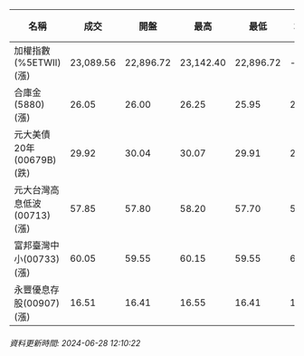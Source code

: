 | 名稱 | 成交 | 開盤 | 最高 | 最低 | 均價 | 成交金額(億) | 昨收 | 漲跌幅 | 漲跌 | 總量 | 昨量 | 振幅 |
| -------- | -------- | -------- | -------- |-------- | -------- | -------- |-------- |-------- |-------- | -------- | -------- |-------- |
|加權指數(%5ETWII) (漲)|23,089.56|22,896.72|23,142.40|22,896.72|-|2,967.12|22,905.98|0.80%|183.58|6,795,756|0|1.07%|
|合庫金(5880) (漲)|26.05|26.00|26.25|25.95|26.15|1.08|26.00|0.19%|0.05|4,114|9,233|1.15%|
|元大美債20年(00679B) (跌)|29.92|30.04|30.07|29.91|29.96|12.50|29.94|0.07%|0.02|41,712|67,572|0.53%|
|元大台灣高息低波(00713) (漲)|57.85|57.80|58.20|57.70|57.97|4.30|57.70|0.26%|0.15|7,423|16,429|0.87%|
|富邦臺灣中小(00733) (漲)|60.05|59.55|60.15|59.55|60.00|0.613|59.55|0.84%|0.50|1,022|1,266|1.01%|
|永豐優息存股(00907) (漲)|16.51|16.41|16.55|16.41|16.49|0.290|16.41|0.61%|0.10|1,757|2,254|0.85%|
###### 資料更新時間: 2024-06-28 12:10:22